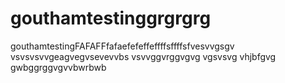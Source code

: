 # gouthamtestinggrgrgrg
gouthamtestingFAFAFFfafaefefeffeffffsffffsfvesvvgsgv
vsvsvsvvgeagvegvsevevvbs
vsvvggvrggvgvg
vgsvsvg
vhjbfgvg
gwbggrggvgvvbwrbwb
